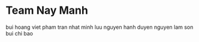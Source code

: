 # Team Nay Manh

bui hoang viet
pham tran nhat minh
luu nguyen hanh duyen
nguyen lam son
bui chi bao